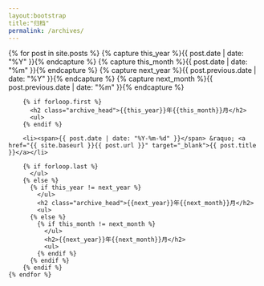 ```yaml
---
layout:bootstrap
title:"归档"
permalink: /archives/
---
```

<div>
	{% for post in site.posts  %}
		{% capture this_year %}{{ post.date | date: "%Y" }}{% endcapture %}
	    {% capture this_month %}{{ post.date | date: "%m" }}{% endcapture %}
	    {% capture next_year %}{{ post.previous.date | date: "%Y" }}{% endcapture %}
	    {% capture next_month %}{{ post.previous.date | date: "%m" }}{% endcapture %}
	  
	    {% if forloop.first %}
	      <h2 class="archive_head">{{this_year}}年{{this_month}}月</h2>
	      <ul>
	    {% endif %}
	  
	    <li><span>{{ post.date | date: "%Y-%m-%d" }}</span> &raquo; <a href="{{ site.baseurl }}{{ post.url }}" target="_blank">{{ post.title }}</a></li>
	  
	    {% if forloop.last %}
	      </ul>
	    {% else %}
	      {% if this_year != next_year %}
	        </ul>
	        <h2 class="archive_head">{{next_year}}年{{next_month}}月</h2>
	        <ul>
	      {% else %}
	        {% if this_month != next_month %}
	          </ul>
	          <h2>{{next_year}}年{{next_month}}月</h2>
	          <ul>
	        {% endif %}
	      {% endif %}
	    {% endif %}
	{% endfor %}
</div>	